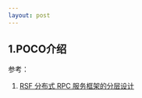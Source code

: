 ```yaml
---
layout: post
---
```


## 1.POCO介绍


参考：

1. [RSF 分布式 RPC 服务框架的分层设计](http://www.mamicode.com/info-detail-1593659.html)




